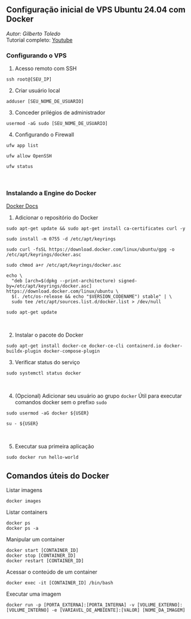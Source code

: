## Configuração inicial de VPS Ubuntu 24.04 com Docker

*Autor: Gilberto Toledo*<br/>
Tutorial completo: [Youtube](https://youtu.be/RxTyDLsnmAs)

### Configurando o VPS

1. Acesso remoto com SSH
```
ssh root@[SEU_IP]
```

2. Criar usuário local

```
adduser [SEU_NOME_DE_USUARIO]
```

3. Conceder prilégios de administrador
```
usermod -aG sudo [SEU_NOME_DE_USUARIO]
```

4. Configurando o Firewall
```
ufw app list
```
```
ufw allow OpenSSH
```
```
ufw status
```
<br/>

### Instalando a Engine do Docker
[Docker Docs](https://docs.docker.com/engine/install/ubuntu/)

1. Adicionar o repositório do Docker
```
sudo apt-get update && sudo apt-get install ca-certificates curl -y
```
```
sudo install -m 0755 -d /etc/apt/keyrings
```
```
sudo curl -fsSL https://download.docker.com/linux/ubuntu/gpg -o /etc/apt/keyrings/docker.asc
```
```
sudo chmod a+r /etc/apt/keyrings/docker.asc
```
```
echo \
  "deb [arch=$(dpkg --print-architecture) signed-by=/etc/apt/keyrings/docker.asc] https://download.docker.com/linux/ubuntu \
  $(. /etc/os-release && echo "$VERSION_CODENAME") stable" | \
  sudo tee /etc/apt/sources.list.d/docker.list > /dev/null
```
```
sudo apt-get update
```
<br/>

2. Instalar o pacote do Docker
```
sudo apt-get install docker-ce docker-ce-cli containerd.io docker-buildx-plugin docker-compose-plugin
```

3. Verificar status do serviço
```
sudo systemctl status docker
```
<br/>

4. (Opcional) Adicionar seu usuário ao grupo `docker`
Útil para executar comandos docker sem o prefixo `sudo`

```
sudo usermod -aG docker ${USER}
```

```
su - ${USER}
```
<br/>

5. Executar sua primeira aplicação
```
sudo docker run hello-world
```

## Comandos úteis do Docker

Listar imagens
```
docker images
```

Listar containers
```
docker ps
docker ps -a
```

Manipular um container
```
docker start [CONTAINER_ID]
docker stop [CONTAINER_ID]
docker restart [CONTAINER_ID]
```

Acessar o conteúdo de um container
```
docker exec -it [CONTAINER_ID] /bin/bash
```

Executar uma imagem
```
docker run -p [PORTA_EXTERNA]:[PORTA_INTERNA] -v [VOLUME_EXTERNO]:[VOLUME_INTERNO] -e [VARIAVEL_DE_AMBIENTE]:[VALOR] [NOME_DA_IMAGEM]
```
